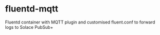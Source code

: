# fluentd-mqtt
Fluentd container with MQTT plugin and customised fluent.conf to forward logs to Solace PubSub+

